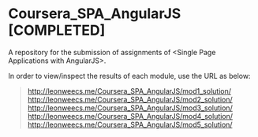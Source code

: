 # Coursera_SPA_AngularJS [COMPLETED]
A repository for the submission of assignments of &lt;Single Page Applications with AngularJS>.

In order to view/inspect the results of each module, use the URL as below:

>http://leonweecs.me/Coursera_SPA_AngularJS/mod1_solution/
>http://leonweecs.me/Coursera_SPA_AngularJS/mod2_solution/
>http://leonweecs.me/Coursera_SPA_AngularJS/mod3_solution/
>http://leonweecs.me/Coursera_SPA_AngularJS/mod4_solution/
>http://leonweecs.me/Coursera_SPA_AngularJS/mod5_solution/

